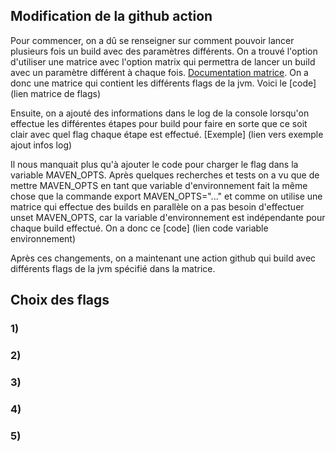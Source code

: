 ## Modification de la github action
Pour commencer, on a dû se renseigner sur comment pouvoir lancer plusieurs fois un build avec des paramètres différents.
On a trouvé l'option d'utiliser une matrice avec l'option matrix qui permettra de lancer un build avec un paramètre 
différent à chaque fois. [Documentation matrice](https://docs.github.com/en/actions/writing-workflows/choosing-what-your-workflow-does/running-variations-of-jobs-in-a-workflow).
On a donc une matrice qui contient les différents flags de la jvm. Voici le [code] (lien matrice de flags)

Ensuite, on a ajouté des informations dans le log de la console lorsqu'on effectue les différentes étapes pour build
pour faire en sorte que ce soit clair avec quel flag chaque étape est effectué. [Exemple] (lien vers exemple ajout infos log)

Il nous manquait plus qu'à ajouter le code pour charger le flag dans la variable MAVEN_OPTS. 
Après quelques recherches et tests on a vu que de mettre MAVEN_OPTS en tant que variable d'environnement fait la même
chose que la commande export MAVEN_OPTS="..." et comme on utilise une matrice qui effectue des builds en parallèle on a
pas besoin d'effectuer unset MAVEN_OPTS, car la variable d'environnement est indépendante pour chaque build effectué.
On a donc ce [code] (lien code variable environnement)

Après ces changements, on a maintenant une action github qui build avec différents flags de la jvm spécifié dans la 
matrice.

## Choix des flags
### 1) 
### 2)
### 3)
### 4)
### 5)